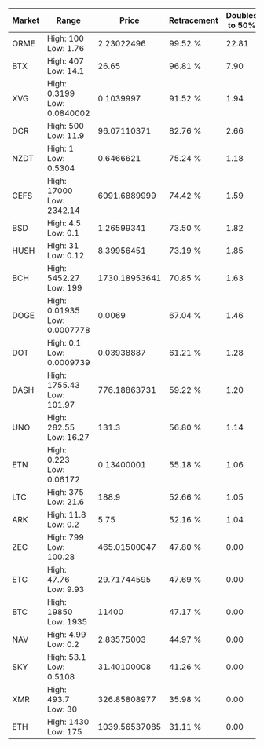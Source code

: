 | Market | Range | Price| Retracement | Doubles to 50% |
| --- | --- | --- | --- | --- |
| ORME | High: 100<br />Low: 1.76 | 2.23022496 | 99.52 % | 22.81 |
| BTX | High: 407<br />Low: 14.1 | 26.65 | 96.81 % | 7.90 |
| XVG | High: 0.3199<br />Low: 0.0840002 | 0.1039997 | 91.52 % | 1.94 |
| DCR | High: 500<br />Low: 11.9 | 96.07110371 | 82.76 % | 2.66 |
| NZDT | High: 1<br />Low: 0.5304 | 0.6466621 | 75.24 % | 1.18 |
| CEFS | High: 17000<br />Low: 2342.14 | 6091.6889999 | 74.42 % | 1.59 |
| BSD | High: 4.5<br />Low: 0.1 | 1.26599341 | 73.50 % | 1.82 |
| HUSH | High: 31<br />Low: 0.12 | 8.39956451 | 73.19 % | 1.85 |
| BCH | High: 5452.27<br />Low: 199 | 1730.18953641 | 70.85 % | 1.63 |
| DOGE | High: 0.01935<br />Low: 0.0007778 | 0.0069 | 67.04 % | 1.46 |
| DOT | High: 0.1<br />Low: 0.0009739 | 0.03938887 | 61.21 % | 1.28 |
| DASH | High: 1755.43<br />Low: 101.97 | 776.18863731 | 59.22 % | 1.20 |
| UNO | High: 282.55<br />Low: 16.27 | 131.3 | 56.80 % | 1.14 |
| ETN | High: 0.223<br />Low: 0.06172 | 0.13400001 | 55.18 % | 1.06 |
| LTC | High: 375<br />Low: 21.6 | 188.9 | 52.66 % | 1.05 |
| ARK | High: 11.8<br />Low: 0.2 | 5.75 | 52.16 % | 1.04 |
| ZEC | High: 799<br />Low: 100.28 | 465.01500047 | 47.80 % | 0.00 |
| ETC | High: 47.76<br />Low: 9.93 | 29.71744595 | 47.69 % | 0.00 |
| BTC | High: 19850<br />Low: 1935 | 11400 | 47.17 % | 0.00 |
| NAV | High: 4.99<br />Low: 0.2 | 2.83575003 | 44.97 % | 0.00 |
| SKY | High: 53.1<br />Low: 0.5108 | 31.40100008 | 41.26 % | 0.00 |
| XMR | High: 493.7<br />Low: 30 | 326.85808977 | 35.98 % | 0.00 |
| ETH | High: 1430<br />Low: 175 | 1039.56537085 | 31.11 % | 0.00 |
